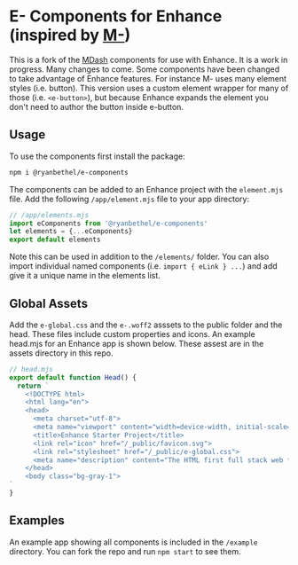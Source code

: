 # E- Components for Enhance (inspired by [M-](https://m-docs.org))
This is a fork of the [MDash](https://m-docs.org) components for use with Enhance.
It is a work in progress.
Many changes to come.
Some components have been changed to take advantage of Enhance features.
For instance M- uses many element styles (i.e. button).
This version uses a custom element wrapper for many of those (i.e. `<e-button>`), but because Enhance expands the element you don't need to author the button inside e-button.

## Usage
To use the components first install the package:
```sh
npm i @ryanbethel/e-components
```

The components can be added to an Enhance project with the `element.mjs` file.
Add the following `/app/element.mjs` file to your app directory:

```javascript
// /app/elements.mjs
import eComponents from '@ryanbethel/e-components' 
let elements = {...eComponents}
export default elements
```

Note this can be used in addition to the `/elements/` folder.
You can also import individual named components (i.e. `import { eLink } ...`) 
and add give it a unique name in the elements list.


## Global Assets
Add the `e-global.css` and the `e-.woff2` asssets to the public folder and the head. 
These files include custom properties and icons. 
An example head.mjs for an Enhance app is shown below. 
These assest are in the assets directory in this repo.

```javascript
// head.mjs
export default function Head() {
  return `
    <!DOCTYPE html>
    <html lang="en">
    <head>
      <meta charset="utf-8">
      <meta name="viewport" content="width=device-width, initial-scale=1">
      <title>Enhance Starter Project</title>
      <link rel="icon" href="/_public/favicon.svg">
      <link rel="stylesheet" href="/_public/e-global.css">
      <meta name="description" content="The HTML first full stack web framework.">
    </head>
    <body class="bg-gray-1">
`
}
```

## Examples 
An example app showing all components is included in the `/example` directory.
You can fork the repo and run `npm start` to see them. 

